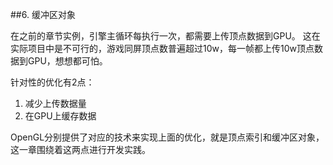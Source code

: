 ##6. 缓冲区对象

在之前的章节实例，引擎主循环每执行一次，都需要上传顶点数据到GPU。
这在实际项目中是不可行的，游戏同屏顶点数普遍超过10w，每一帧都上传10w顶点数据到GPU，想想都可怕。

针对性的优化有2点：
1. 减少上传数据量
2. 在GPU上缓存数据

OpenGL分别提供了对应的技术来实现上面的优化，就是顶点索引和缓冲区对象，这一章围绕着这两点进行开发实践。